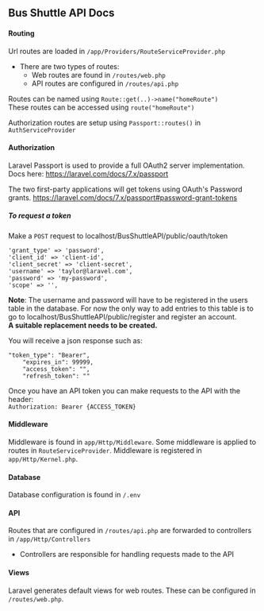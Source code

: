 ## Bus Shuttle API Docs
#### Routing
Url routes are loaded in `/app/Providers/RouteServiceProvider.php` <br>

   * There are two types of routes:
     * Web routes are found in `/routes/web.php`
     * API routes are configured in `/routes/api.php`
     
Routes can be named using `Route::get(..)->name("homeRoute")` <br>
These routes can be accessed using `route("homeRoute")` <br>

Authorization routes are setup using `Passport::routes()` in `AuthServiceProvider`

#### Authorization
Laravel Passport is used to provide a full OAuth2 server implementation. Docs here: https://laravel.com/docs/7.x/passport<br>

The two first-party applications will get tokens using OAuth's Password grants. https://laravel.com/docs/7.x/passport#password-grant-tokens

##### To request a token
Make a `POST` request to localhost/BusShuttleAPI/public/oauth/token
``` 
'grant_type' => 'password',
'client_id' => 'client-id',
'client_secret' => 'client-secret',
'username' => 'taylor@laravel.com',
'password' => 'my-password',
'scope' => '', 
```

**Note**: The username and password will have to be registered in the users table in the database. For now the only way to add
entries to this table is to go to localhost/BusShuttleAPI/public/register and register an account. <br>
**A suitable replacement needs to be created.**

You will receive a json response such as:
```
"token_type": "Bearer",
    "expires_in": 99999,
    "access_token": "",
    "refresh_token": ""
```

Once you have an API token you can make requests to the API with the header: <br>
`Authorization: Bearer {ACCESS_TOKEN}`

#### Middleware
Middleware is found in `app/Http/Middleware`.
Some middleware is applied to routes in `RouteServiceProvider`.
Middleware is registered in `app/Http/Kernel.php`.

#### Database
Database configuration is found in `/.env`

#### API
Routes that are configured in `/routes/api.php` are forwarded to controllers in `/app/Http/Controllers`
* Controllers are responsible for handling requests made to the API

#### Views
Laravel generates default views for web routes. These can be configured in `/routes/web.php`.
